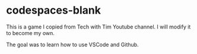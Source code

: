 # codespaces-blank

This is a game I copied from Tech with Tim Youtube channel. I will modify it to become my own. 

The goal was to learn how to use VSCode and Github. 
